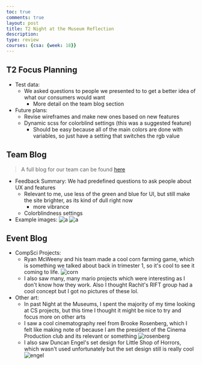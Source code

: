 ```yaml
---
toc: true
comments: true
layout: post
title: T2 Night at the Museum Reflection
description: 
type: review
courses: {csa: {week: 18}}
---
```


## T2 Focus Planning

* Test data:
    - We asked questions to people we presented to to get a better idea of what our consumers would want
        * More detail on the team blog section
* Future plans:
    - Revise wireframes and make new ones based on new features
    - Dynamic scss for colorblind settings (this was a suggested feature)
        * Should be easy because all of the main colors are done with variables, so just have a setting that switches the rgb value

## Team Blog

> A full blog for our team can be found [here](https://github.com/John-sCC/jcc_frontend/issues/42)

* Feedback Summary: We had predefined questions to ask people about UX and features
    - Relevant to me, use less of the green and blue for UI, but still make the site brighter, as its kind of dull right now
        * more vibrance
    - Colorblindness settings
* Example images:
![a](https://files.slack.com/files-pri/TRDESSQ3T-F06K4B8KDDH/1000002221.jpg)
![a](https://files.slack.com/files-pri/TRDESSQ3T-F06JQ39GP71/img_0863.jpg)

## Event Blog

* CompSci Projects:
    - Ryan McWeeny and his team made a cool corn farming game, which is something we talked about back in trimester 1, so it's cool to see it coming to life.
    ![corn](https://files.slack.com/files-tmb/TRDESSQ3T-F06K8MFMSD8-bc98ea9492/img_5806_720.jpg)
    - I also saw many, many mario projects which were interesting as I don't know how they work. Also I thought Rachit's RIFT group had a cool concept but I got no pictures of these lol.
* Other art:
    - In past Night at the Museums, I spent the majority of my time looking at CS projects, but this time I thought it might be nice to try and focus more on other arts
    - I saw a cool cinematography reel from Brooke Rosenberg, which I felt like making note of because I am the president of the Cinema Production club and its relevant or something
    ![rosenberg](https://files.slack.com/files-tmb/TRDESSQ3T-F06KXF1LA56-bdd1907ca0/img_5809_720.jpg)
    - I also saw Duncan Engel's set design for Little Shop of Horrors, which wasn't used unfortunately but the set design still is really cool
    ![engel](https://files.slack.com/files-tmb/TRDESSQ3T-F06K5PWBSMB-2fa52b4ccd/img_5814_720.jpg)